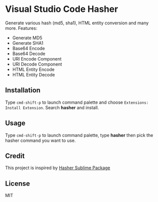 # Visual Studio Code Hasher
Generate various hash (md5, sha1), HTML entity conversion and many more. Features:
- Generate MD5
- Generate SHA1
- Base64 Encode
- Base64 Decode
- URI Encode Component
- URI Decode Component
- HTML Entity Encode
- HTML Entity Decode

## Installation
Type `cmd-shift-p` to launch command palette and choose `Extensions: Install Extension`. Search **hasher** and install.

## Usage
Type `cmd-shift-p` to launch command palette, type **hasher** then pick the hasher command you want to use.

## Credit
This project is inspired by [Hasher Sublime Package](https://packagecontrol.io/packages/Hasher)

## License
MIT